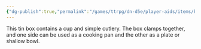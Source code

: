 ```yaml
---
{"dg-publish":true,"permalink":"/games/ttrpg/dn-d5e/player-aids/items/kits-tools-and-packs/mess-kit/","tags":["TTRPG/DND/5e","social","utility"]}
---
```



This tin box contains a cup and simple cutlery. The box clamps together, and one side can be used as a cooking pan and the other as a plate or shallow bowl.